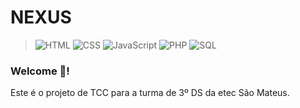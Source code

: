 # NEXUS

> ![HTML](https://img.shields.io/badge/HTML5-E34F26?style=for-the-badge&logo=html5&logoColor=white)
> ![CSS](https://img.shields.io/badge/CSS3-1572B6?style=for-the-badge&logo=css3&logoColor=white)
> ![JavaScript](https://img.shields.io/badge/JavaScript-323330?style=for-the-badge&logo=javascript&logoColor=F7DF1E)
> ![PHP](https://img.shields.io/badge/PHP-777BB4?style=for-the-badge&logo=php&logoColor=white)
> ![SQL](https://img.shields.io/badge/MySQL-00000F?style=for-the-badge&logo=mysql&logoColor=white)

### Welcome 👋!
Este é o projeto de TCC para a turma de 3º DS da etec São Mateus.
